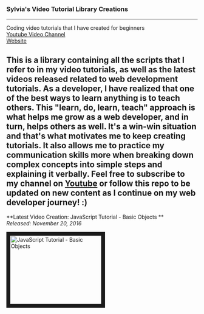 ### Sylvia's Video Tutorial Library Creations
***
Coding video tutorials that I have created for beginners <br>
[Youtube Video Channel](https://www.youtube.com/user/SylviaMarketing23)<br>
[Website](http://tippingpointmediastudios.com)

This is a library containing all the scripts that I refer to in my video tutorials, as well as the latest videos released related to web development tutorials. As a developer, I have realized that one of the best ways to learn anything is to teach others. This "learn, do, learn, teach" approach is what helps me grow as a web developer, and in turn, helps others as well. It's a win-win situation and that's what motivates me to keep creating tutorials. It also allows me to practice my communication skills more when breaking down complex concepts into simple steps and explaining it verbally. Feel free to subscribe to my channel on [Youtube](https://www.youtube.com/user/SylviaMarketing23) or follow this repo to be updated on new content as I continue on my web developer journey! :)
<br>
------
**Latest Video Creation: JavaScript Tutorial - Basic Objects
**<br>
*Released: November 20, 2016*



<a href="https://www.youtube.com/watch?v=Ed-okI4AbYo
" target="_blank"><img src="http://img.youtube.com/vi/Ed-okI4AbYo/0.jpg" 
alt="JavaScript Tutorial - Basic Objects
" width="240" height="180" border="10" /></a>
